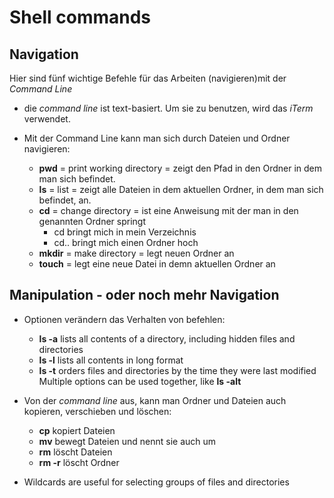 # Shell commands 

## Navigation
Hier sind fünf wichtige Befehle für das Arbeiten (navigieren)mit der *Command Line*

* die *command line* ist text-basiert. Um sie zu benutzen, wird das *iTerm* verwendet.

* Mit der Command Line kann man sich durch Dateien und Ordner navigieren:

    * **pwd** = print working directory = zeigt den Pfad in den Ordner in dem man sich befindet.
    * **ls** = list = zeigt alle Dateien in dem aktuellen Ordner, in dem man sich befindet, an.
    * **cd** = change directory = ist eine Anweisung mit der man in den genannten Ordner springt    
         * cd bringt mich in mein Verzeichnis
        * cd.. bringt mich einen Ordner hoch
    * **mkdir** = make directory = legt neuen Ordner an 
    * **touch** = legt eine neue Datei in demn aktuellen Ordner an


## Manipulation -  oder noch mehr Navigation

* Optionen verändern das Verhalten von befehlen:
    * **ls -a** lists all contents of a directory, including hidden files and directories
    * **ls -l** lists all contents in long format
    * **ls -t** orders files and directories by the time they were last modified
    Multiple options can be used together, like **ls -alt**

* Von der *command line* aus, kann man Ordner und Dateien auch kopieren, verschieben und löschen:
    * **cp** kopiert Dateien
    * **mv** bewegt Dateien und nennt sie auch um
    * **rm** löscht Dateien
    * **rm -r** löscht Ordner
* Wildcards are useful for selecting groups of files and directories